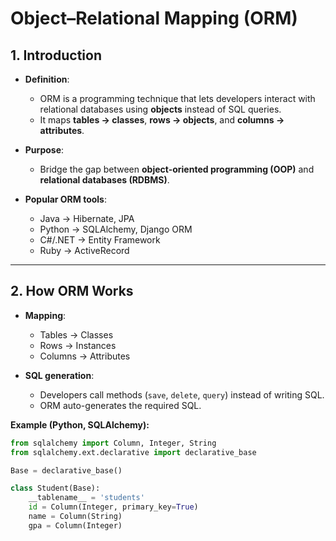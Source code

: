 # Object–Relational Mapping (ORM)

## 1. Introduction

- **Definition**:
  - ORM is a programming technique that lets developers interact with relational databases using **objects** instead of SQL queries.
  - It maps **tables → classes**, **rows → objects**, and **columns → attributes**.

- **Purpose**:
  - Bridge the gap between **object-oriented programming (OOP)** and **relational databases (RDBMS)**.

- **Popular ORM tools**:
  - Java → Hibernate, JPA
  - Python → SQLAlchemy, Django ORM
  - C#/.NET → Entity Framework
  - Ruby → ActiveRecord

---

## 2. How ORM Works

- **Mapping**:
  - Tables → Classes
  - Rows → Instances
  - Columns → Attributes


- **SQL generation**:
  - Developers call methods (`save`, `delete`, `query`) instead of writing SQL.
  - ORM auto-generates the required SQL.

**Example (Python, SQLAlchemy):**
```python
from sqlalchemy import Column, Integer, String
from sqlalchemy.ext.declarative import declarative_base

Base = declarative_base()

class Student(Base):
    __tablename__ = 'students'
    id = Column(Integer, primary_key=True)
    name = Column(String)
    gpa = Column(Integer)
```